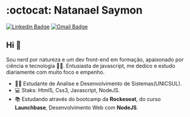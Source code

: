 # :octocat: Natanael Saymon

[![Linkedin Badge](https://img.shields.io/badge/-LinkedIn-blue?style=flat-square&logo=Linkedin&logoColor=white&link=https://www.linkedin.com/in/natanael-saymon-2b9b18145/)](https://www.linkedin.com/in/natanael-saymon-2b9b18145/)
[![Gmail Badge](https://img.shields.io/badge/-Gmail-c14438?style=flat-square&logo=Gmail&logoColor=white&link=mailto:saymoneo@gmail.com)](mailto:saymoneo@gmail.com/)

## Hi 🖖

Sou nerd por natureza e um dev front-end em formação, apaixonado por ciência e tecnologia 👨‍🚀. Entusiasta de javascript, me dedico e estudo diariamente com muito foco e empenho.

- 👨‍🎓 Estudante de Analise e Desenvolvimento de Sistemas(UNICSUL).
- 💻 Staks: Html5, Css3, Javascript, NodeJS.
- 📚 Estudando através do bootcamp da **Rockeseat**, do curso **Launchbase**, Desenvolvimento Web com **NodeJS**.
